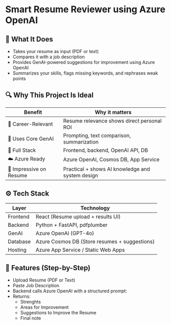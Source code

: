 ﻿# Smart Resume Reviewer using Azure OpenAI

## 🧠 What It Does
- Takes your resume as input (PDF or text)
- Compares it with a job description
- Provides GenAI-powered suggestions for improvement using Azure OpenAI
- Summarizes your skills, flags missing keywords, and rephrases weak points

## 🔍 Why This Project Is Ideal
| Benefit                | Why it matters                                      |
|------------------------|-----------------------------------------------------|
| 💼 Career-Relevant     | Resume relevance shows direct personal ROI          |
| 🧠 Uses Core GenAI     | Prompting, text comparison, summarization           |
| 🔄 Full Stack          | Frontend, backend, OpenAI API, DB                   |
| ☁️ Azure Ready         | Azure OpenAI, Cosmos DB, App Service                |
| 📄 Impressive on Resume| Practical + shows AI knowledge and system design    |

## ⚙️ Tech Stack
| Layer      | Technology                                    |
|------------|-----------------------------------------------|
| Frontend   | React (Resume upload + results UI)            |
| Backend    | Python + FastAPI, pdfplumber                  |
| GenAI      | Azure OpenAI (GPT-4o)                         |
| Database   | Azure Cosmos DB (Store resumes + suggestions) |
| Hosting    | Azure App Service / Static Web Apps           |

## 🧪 Features (Step-by-Step)
- Upload Resume (PDF or Text)
- Paste Job Description
- Backend calls Azure OpenAI with a structured prompt:
- Returns:
  - Strenghts
  - Areas for Improvement
  - Suggestions to Improve the Resume
  - Final note
